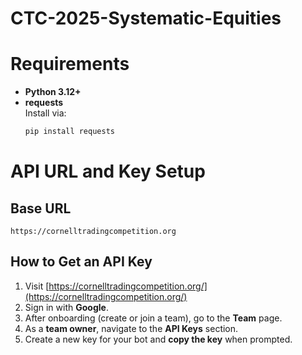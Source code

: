 # CTC-2025-Systematic-Equities

# Requirements

- **Python 3.12+**
- **requests**  
  Install via:
  ```bash
  pip install requests
  
# API URL and Key Setup

## Base URL
`https://cornelltradingcompetition.org`

## How to Get an API Key

1. Visit [https://cornelltradingcompetition.org/](https://cornelltradingcompetition.org/)
2. Sign in with **Google**.
3. After onboarding (create or join a team), go to the **Team** page.
4. As a **team owner**, navigate to the **API Keys** section.
5. Create a new key for your bot and **copy the key** when prompted.
